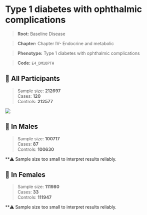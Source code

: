 # Type 1 diabetes with ophthalmic complications

> **Root:** Baseline Disease  

> **Chapter:** Chapter IV- Endocrine and metabolic  

> **Phenotype:** Type 1 diabetes with ophthalmic complications  

> **Code:** `E4_DM1OPTH`

## 🧪 All Participants  
> Sample size: **212697**  
> Cases: **120**  
> Controls: **212577**
<img src="/Disease/Figures/ALL/Incidence/E4_DM1OPTH.png"/>
<CsvTable src="/Disease_Data/ALL/Incidence/COX_E4_DM1OPTH.csv" label="🔍 View full results" />

## 👨 In Males  
> Sample size: **100717**  
> Cases: **87**  
> Controls: **100630**

**⚠️ Sample size too small to interpret results reliably.


## 👩 In Females  
> Sample size: **111980**  
> Cases: **33**  
> Controls: **111947**

**⚠️ Sample size too small to interpret results reliably.

